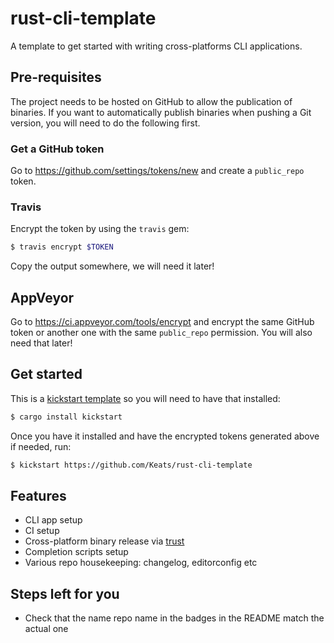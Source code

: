 # rust-cli-template

A template to get started with writing cross-platforms CLI applications.

## Pre-requisites

The project needs to be hosted on GitHub to allow the publication of binaries.
If you want to automatically publish binaries when pushing a Git version,
you will need to do the following first.

### Get a GitHub token
Go to https://github.com/settings/tokens/new and create a `public_repo` token.

### Travis
Encrypt the token by using the `travis` gem:

```bash
$ travis encrypt $TOKEN
```

Copy the output somewhere, we will need it later!

## AppVeyor
Go to https://ci.appveyor.com/tools/encrypt and encrypt the same GitHub token or another one
with the same `public_repo` permission. You will also need that later!

## Get started
This is a [kickstart template](https://github.com/Keats/kickstart) so you
will need to have that installed:

```bash
$ cargo install kickstart
```

Once you have it installed and have the encrypted tokens generated above if needed, run:

```bash
$ kickstart https://github.com/Keats/rust-cli-template
```

## Features

- CLI app setup
- CI setup
- Cross-platform binary release via [trust](https://github.com/japaric/trust)
- Completion scripts setup
- Various repo housekeeping: changelog, editorconfig etc

## Steps left for you

- Check that the name repo name in the badges in the README match the actual one
